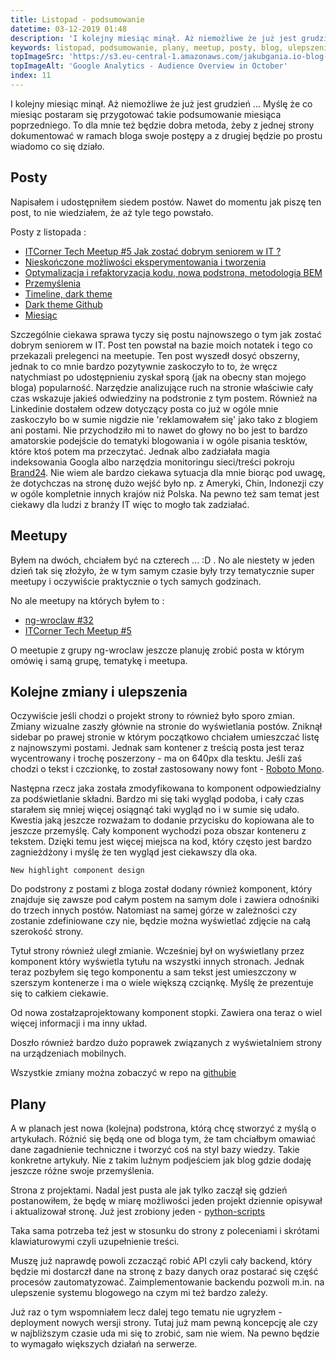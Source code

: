 ```yaml
---
title: Listopad - podsumowanie
datetime: 03-12-2019 01:48
description: 'I kolejny miesiąc minął. Aż niemożliwe że już jest grudzień ... Myślę że co miesiąc postaram się przygotować takie podsumowanie miesiąca poprzedniego. To dla mnie też będzie dobra metoda, żeby z jednej strony dokumentować w ramach bloga swoje postępy a z drugiej będzie po prostu wiadomo co się działo.'
keywords: listopad, podsumowanie, plany, meetup, posty, blog, ulepszenia
topImageSrc: 'https://s3.eu-central-1.amazonaws.com/jakubgania.io-blog-data/03-12-2019-listopad-podsumowanie/top-image.png'
topImageAlt: 'Google Analytics - Audience Overview in October'
index: 11
---
```


I kolejny miesiąc minął. Aż niemożliwe że już jest grudzień ...
Myślę że co miesiąc postaram się przygotować takie podsumowanie miesiąca
poprzedniego. To dla mnie też będzie dobra metoda, żeby z jednej strony
dokumentować w ramach bloga swoje postępy a z drugiej będzie po prostu wiadomo
co się działo.

## Posty

Napisałem i udostępniłem siedem postów. Nawet do momentu jak piszę ten post,
to nie wiedziałem, że aż tyle tego powstało.

Posty z listopada :

- [ITCorner Tech Meetup #5 Jak zostać dobrym seniorem w IT ?](https://jakubgania.io/blog/30-11-2019-itcorner-tech-meetup-5-jak-zostac-dobrym-seniorem-w-it)
- [Nieskończone możliwości eksperymentowania i tworzenia](https://jakubgania.io/blog/25-11-2019-nieskonczone-mozliwosci-eksperymentowania-i-tworzenia)
- [Optymalizacja i refaktoryzacja kodu, nowa podstrona, metodologia BEM](https://jakubgania.io/blog/21-11-2019-optymalizacja-i-refaktoryzacja-kodu-nowa-podstrona-metodologia-bem)
- [Przemyślenia](https://jakubgania.io/blog/13-11-2019-przemyslenia)
- [Timeline, dark theme](https://jakubgania.io/blog/12-11-2019-timeline-dark-theme)
- [Dark theme Github](https://jakubgania.io/blog/11-11-2019-dark-theme-github)
- [Miesiąc](https://jakubgania.io/blog/05-11-2019-miesiac)

Szczególnie ciekawa sprawa tyczy się postu najnowszego o tym jak zostać dobrym
seniorem w IT. Post ten powstał na bazie moich notatek i tego co przekazali
prelegenci na meetupie. Ten post wyszedł dosyć obszerny, jednak to co mnie bardzo
pozytywnie zaskoczyło to to, że wręcz natychmiast po udostępnieniu zyskał sporą
(jak na obecny stan mojego bloga) popularność. Narzędzie analizujące ruch na stronie
właściwie cały czas wskazuje jakieś odwiedziny na podstronie z tym postem.
Również na Linkedinie dostałem odzew dotyczący posta co już w ogóle mnie zaskoczyło
bo w sumie nigdzie nie 'reklamowałem się' jako tako z blogiem ani postami.
Nie przychodziło mi to nawet do głowy no bo jest to bardzo amatorskie podejście
do tematyki blogowania i w ogóle pisania tesktów, które ktoś potem ma przeczytać.
Jednak albo zadziałała magia indeksowania Googla albo narzędzia monitoringu
sieci/treści pokroju [Brand24](https://brand24.pl/). Nie wiem ale bardzo
ciekawa sytuacja dla mnie biorąc pod uwagę, że dotychczas na stronę dużo wejść
było np. z Ameryki, Chin, Indonezji czy w ogóle kompletnie innych krajów niż Polska.
Na pewno też sam temat jest ciekawy dla ludzi z branży IT więc to mogło tak zadziałać.

## Meetupy

Byłem na dwóch, chciałem być na czterech ... :D . No ale niestety w jeden dzień
tak się złożyło, że w tym samym czasie były trzy tematycznie super meetupy i 
oczywiście praktycznie o tych samych godzinach.

No ale meetupy na których byłem to :

- [ng-wroclaw #32](https://www.meetup.com/AngularJS-Wroc%C5%82aw/events/266039347/)
- [ITCorner Tech Meetup #5](https://www.meetup.com/ITCorner-Tech-Meetup/events/266201114/)
  
O meetupie z grupy ng-wroclaw jeszcze planuję zrobić posta w którym omówię i samą
grupę, tematykę i meetupa.

## Kolejne zmiany i ulepszenia

Oczywiście jeśli chodzi o projekt strony to również było sporo zmian.
Zmiany wizualne zaszły głównie na stronie do wyświetlania postów. Zniknął
sidebar po prawej stronie w którym początkowo chciałem umieszczać listę
z najnowszymi postami. Jednak sam kontener z treścią posta jest teraz wycentrowany
i trochę poszerzony - ma on 640px dla tesktu. Jeśli zaś chodzi o tekst i czczionkę,
to został zastosowany nowy font - [Roboto Mono](https://fonts.google.com/specimen/Roboto+Mono).

Następna rzecz jaka została zmodyfikowana to komponent odpowiedzialny za podświetlanie składni.
Bardzo mi się taki wygląd podoba, i cały czas starałem się mniej więcej osiągnąć
taki wygląd no i w sumie się udało. Kwestia jaką jeszcze rozważam to
dodanie przycisku do kopiowana ale to jeszcze przemyślę. Cały komponent wychodzi poza
obszar konteneru z tekstem. Dzięki temu jest więcej miejsca na kod, który
często jest bardzo zagnieżdżony i myślę że ten wygląd jest ciekawszy dla oka.

```text
New highlight component design
```

Do podstrony z postami z bloga został dodany również komponent, który znajduje się
zawsze pod całym postem na samym dole i zawiera odnośniki do trzech innych postów.
Natomiast na samej górze w zależności czy zostanie zdefiniowane czy nie, będzie można
wyświetlać zdjęcie na całą szerokość strony.

Tytuł strony również uległ zmianie. Wcześniej był on wyświetlany przez komponent
który wyświetla tytułu na wszystki innych stronach. Jednak teraz pozbyłem się
tego komponentu a sam tekst jest umieszczony w szerszym kontenerze i ma o wiele
większą czciąnkę. Myślę że prezentuje się to całkiem ciekawie.

Od nowa zostałzaprojektowany komponent stopki. Zawiera ona teraz o wiel więcej
informacji i ma inny układ.

Doszło również bardzo dużo poprawek związanych z wyświetalniem strony na
urządzeniach mobilnych.

Wszystkie zmiany można zobaczyć w repo na [githubie](https://github.com/jakubgania/jakubgania.io/commits/development-v2)

## Plany

A w planach jest nowa (kolejna) podstrona, którą chcę stworzyć z myślą
o artykułach. Różnić się będą one od bloga tym, że tam chciałbym omawiać dane
zagadnienie techniczne i tworzyć coś na styl bazy wiedzy. Takie konkretne artykuły.
Nie z takim luźnym podjeściem jak blog gdzie dodaję jeszcze różne swoje przemyślenia.

Strona z projektami. Nadal jest pusta ale jak tylko zaczął się gdzień postanowiłem,
że będę w miarę możliwości jeden projekt dziennie opisywał i aktualizował stronę.
Już jest zrobiony jeden - [python-scripts](/projects/python-scripts)

Taka sama potrzeba też jest w stosunku do strony z poleceniami i skrótami
klawiaturowymi czyli uzupełnienie treści.

Muszę już naprawdę powoli zczacząć robić API czyli cały backend, który będzie mi
dostarczł dane na stronę z bazy danych oraz postarać się część procesów zautomatyzować.
Zaimplementowanie backendu pozwoli m.in. na ulepszenie systemu blogowego na czym
mi też bardzo zależy.

Już raz o tym wspomniałem lecz dalej tego tematu nie ugryzłem - deployment
nowych wersji strony. Tutaj już mam pewną koncepcję ale czy w najbliższym czasie
uda mi się to zrobić, sam nie wiem. Na pewno będzie to wymagało większych działań
na serwerze.


